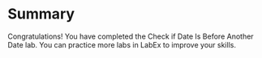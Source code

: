 # Summary

Congratulations! You have completed the Check if Date Is Before Another Date lab. You can practice more labs in LabEx to improve your skills.
